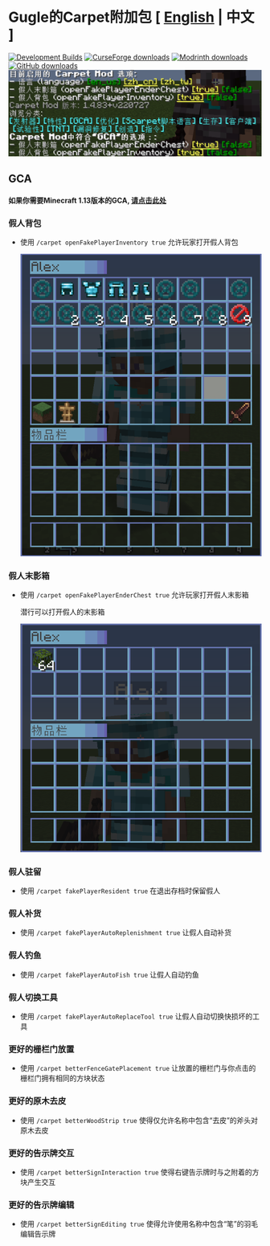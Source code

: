 # Gugle的Carpet附加包 [ [English](README.md) | 中文 ]

[![Development Builds](https://github.com/Gu-ZT/gugle-carpet-addition/workflows/Build%20Mod/badge.svg)](https://github.com/Gu-ZT/gugle-carpet-addition/actions/workflows/ci.yml)
[![CurseForge downloads](http://cf.way2muchnoise.eu/full_662867_downloads.svg)](https://www.curseforge.com/minecraft/mc-mods/guglecarpetaddition)
[![Modrinth downloads](https://img.shields.io/modrinth/dt/gca?color=00AF5C&label=Modrinth%20downloads&logo=modrinth)](https://modrinth.com/mod/gca)
[![GitHub downloads](https://img.shields.io/github/downloads/Gu-ZT/gugle-carpet-addition/total?label=Github%20downloads&logo=github)](https://github.com/Gu-ZT/gugle-carpet-addition/releases)
![menu](docs/pics/menu_zh.png)

## GCA

#### 如果你需要Minecraft 1.13版本的GCA, [请点击此处](https://github.com/Gu-ZT/TISCarpet113WithGCA/releases/latest)

### 假人背包

* 使用 `/carpet openFakePlayerInventory true` 允许玩家打开假人背包

  ![menu](docs/pics/inv.png)

### 假人末影箱

* 使用 `/carpet openFakePlayerEnderChest true` 允许玩家打开假人末影箱

  潜行可以打开假人的末影箱

  ![menu](docs/pics/ender.png)

### 假人驻留

* 使用 `/carpet fakePlayerResident true` 在退出存档时保留假人

### 假人补货

* 使用 `/carpet fakePlayerAutoReplenishment true` 让假人自动补货

### 假人钓鱼

* 使用 `/carpet fakePlayerAutoFish true` 让假人自动钓鱼

### 假人切换工具

* 使用 `/carpet fakePlayerAutoReplaceTool true` 让假人自动切换快损坏的工具

### 更好的栅栏门放置

* 使用 `/carpet betterFenceGatePlacement true` 让放置的栅栏门与你点击的栅栏门拥有相同的方块状态

### 更好的原木去皮

* 使用 `/carpet betterWoodStrip true` 使得仅允许名称中包含“去皮”的斧头对原木去皮

### 更好的告示牌交互

* 使用 `/carpet betterSignInteraction true` 使得右键告示牌时与之附着的方块产生交互

### 更好的告示牌编辑

* 使用 `/carpet betterSignEditing true` 使得允许使用名称中包含“笔”的羽毛编辑告示牌

